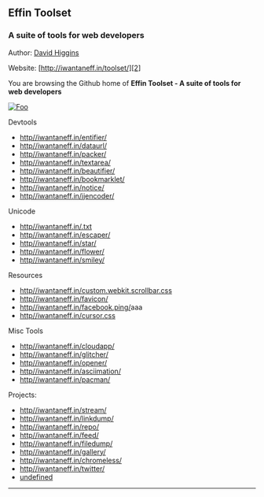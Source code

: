 ## Effin Toolset

### A suite of tools for web developers

Author: [David Higgins][1]

Website: [http://iwantaneff.in/toolset/][2]

You are browsing the Github home of **Effin Toolset - A suite of tools for web developers**

[![Foo](http://api.flattr.com/button/flattr-badge-large.png)](https://flattr.com/thing/470390)

Devtools
- [http//iwantaneff.in/entifier/](http//iwantaneff.in/entifier/)
- [http//iwantaneff.in/dataurl/](http//iwantaneff.in/dataurl/)
- [http//iwantaneff.in/packer/](http//iwantaneff.in/packer/)
- [http//iwantaneff.in/textarea/](http//iwantaneff.in/textarea/)
- [http//iwantaneff.in/beautifier/](http//iwantaneff.in/beautifier/)
- [http//iwantaneff.in/bookmarklet/](http//iwantaneff.in/bookmarklet/)
- [http//iwantaneff.in/notice/](http//iwantaneff.in/notice/)
- [http//iwantaneff.in/jjencoder/](http//iwantaneff.in/jjencoder/)

Unicode
- [http//iwantaneff.in/.txt](http//iwantaneff.in/.txt)
- [http//iwantaneff.in/escaper/](http//iwantaneff.in/escaper/)
- [http//iwantaneff.in/star/](http//iwantaneff.in/star/)
- [http//iwantaneff.in/flower/](http//iwantaneff.in/flower/)
- [http//iwantaneff.in/smiley/](http//iwantaneff.in/smiley/)

Resources
- [http//iwantaneff.in/custom.webkit.scrollbar.css](http//iwantaneff.in/custom.webkit.scrollbar.css)
- [http//iwantaneff.in/favicon/](http//iwantaneff.in/favicon/)
- [http//iwantaneff.in/facebook.ping/](http//iwantaneff.in/facebook.ping/)aaa
- [http//iwantaneff.in/cursor.css](http//iwantaneff.in/cursor.css)

Misc Tools
- [http//iwantaneff.in/cloudapp/](http//iwantaneff.in/cloudapp/)
- [http//iwantaneff.in/glitcher/](http//iwantaneff.in/glitcher/)
- [http//iwantaneff.in/opener/](http//iwantaneff.in/opener/)
- [http//iwantaneff.in/asciimation/](http//iwantaneff.in/asciimation/)
- [http//iwantaneff.in/pacman/](http//iwantaneff.in/pacman/)

Projects:
- [http//iwantaneff.in/stream/](http//iwantaneff.in/stream/)
- [http//iwantaneff.in/linkdump/](http//iwantaneff.in/linkdump/)
- [http//iwantaneff.in/repo/](http//iwantaneff.in/repo/)
- [http//iwantaneff.in/feed/](http//iwantaneff.in/feed/)
- [http//iwantaneff.in/filedump/](http//iwantaneff.in/filedump/)
- [http//iwantaneff.in/gallery/](http//iwantaneff.in/gallery/)
- [http//iwantaneff.in/chromeless/](http//iwantaneff.in/chromeless/)
- [http//iwantaneff.in/twitter/](http//iwantaneff.in/twitter/)
- [undefined](undefined)



----------


  [1]: http://higg.im/
  [2]: http://iwantaneff.in/toolset/
  